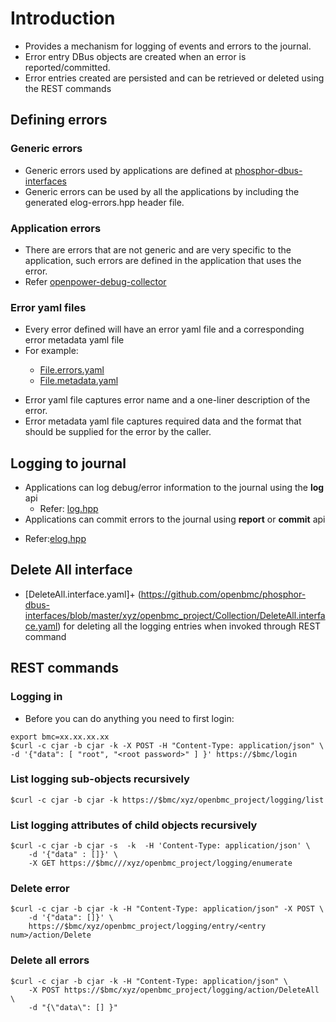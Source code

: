 # Introduction
 * Provides a mechanism for logging of events and errors to the journal.
 * Error entry DBus objects are created when an error is reported/committed.
 * Error entries created are persisted and can be retrieved or deleted using the
   REST commands

## Defining errors
### Generic errors
* Generic errors used by applications are defined at
 [phosphor-dbus-interfaces](https://github.com/openbmc/phosphor-dbus-interfaces)
* Generic errors can be used by all the applications by including the generated
  elog-errors.hpp header file.

### Application errors
* There are errors that are not generic and are very specific to the
  application, such errors are defined in the application that uses the error.
* Refer [openpower-debug-collector](https://github.com/openbmc/openpower-debug-collector)

### Error yaml files
 * Every error defined will have an error yaml file and a corresponding error
   metadata yaml file
 * For example:
    >>>
    - [File.errors.yaml](https://github.com/openbmc/phosphor-dbus-interfaces/blob/master/xyz/openbmc_project/Common/File.errors.yaml)
    - [File.metadata.yaml](https://github.com/openbmc/phosphor-dbus-interfaces/blob/master/xyz/openbmc_project/Common/File.metadata.yaml)
    >>>
 * Error yaml file captures error name and a one-liner description of the error.
 * Error metadata yaml file captures required data and the format that should be
   supplied for the error by the caller.

## Logging to journal
 * Applications can log debug/error information to the journal using
   the **log** api
   - Refer: [log.hpp](https://github.com/openbmc/phosphor-logging/blob/master/phosphor-logging/log.hpp)
 * Applications can commit errors to the journal using **report** or
  **commit** api
  - Refer:[elog.hpp](https://github.com/openbmc/phosphor-logging/blob/master/phosphor-logging/elog.hpp)

## Delete All interface
* [DeleteAll.interface.yaml]+
(https://github.com/openbmc/phosphor-dbus-interfaces/blob/master/xyz/openbmc_project/Collection/DeleteAll.interface.yaml)
  for deleting all the logging entries when invoked through REST command


## REST commands
### Logging in
 * Before you can do anything you need to first login:
```
export bmc=xx.xx.xx.xx
$curl -c cjar -b cjar -k -X POST -H "Content-Type: application/json" \
-d '{"data": [ "root", "<root password>" ] }' https://$bmc/login
```

### List logging sub-objects recursively
```
$curl -c cjar -b cjar -k https://$bmc/xyz/openbmc_project/logging/list
```

### List logging attributes of child objects recursively
```
$curl -c cjar -b cjar -s  -k  -H 'Content-Type: application/json' \
    -d '{"data" : []}' \
    -X GET https://$bmc///xyz/openbmc_project/logging/enumerate
```

### Delete error
```
$curl -c cjar -b cjar -k -H "Content-Type: application/json" -X POST \
    -d '{"data": []}' \
    https://$bmc/xyz/openbmc_project/logging/entry/<entry num>/action/Delete
```

### Delete all errors
```
$curl -c cjar -b cjar -k -H "Content-Type: application/json" \
    -X POST https://$bmc/xyz/openbmc_project/logging/action/DeleteAll \
    -d "{\"data\": [] }"
```
